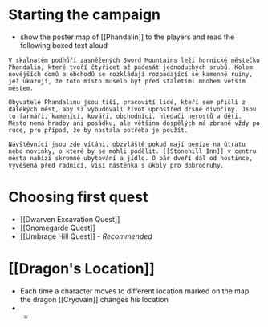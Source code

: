 # Starting the campaign
- show the poster map of [[Phandalin]] to the players and read the following boxed text aloud
```
V skalnatém podhůří zasněžených Sword Mountains leží hornické městečko Phandalin, které tvoří čtyřicet až padesát jednoduchých srubů. Kolem novějších domů a obchodů se rozkládají rozpadající se kamenné ruiny, jež ukazují, že toto místo muselo být před staletími mnohem větším městem.

Obyvatelé Phandalinu jsou tiší, pracovití lidé, kteří sem přišli z dalekých měst, aby si vybudovali život uprostřed drsné divočiny. Jsou to farmáři, kameníci, kováři, obchodníci, hledači nerostů a děti. Město nemá hradby ani posádku, ale většina dospělých má zbraně vždy po ruce, pro případ, že by nastala potřeba je použít.

Návštěvníci jsou zde vítáni, obzvláště pokud mají peníze na útratu nebo novinky, o které by se mohli podělit. [[Stonehill Inn]] v centru města nabízí skromné ubytování a jídlo. O pár dveří dál od hostince, vyvěšená před radnicí, visí nástěnka s úkoly pro dobrodruhy.
```

# Choosing first quest
- [[Dwarven Excavation Quest]]
- [[Gnomegarde Quest]]
- [[Umbrage Hill Quest]] - *Recommended*


# [[Dragon's Location]]
- Each time a character moves to different location marked on the map the dragon [[Cryovain]] changes his location
- 
	- 